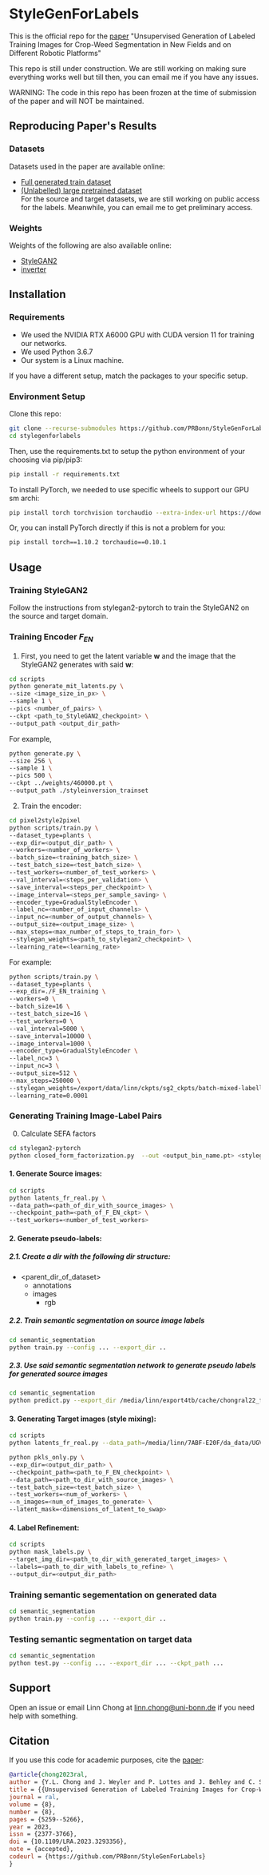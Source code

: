 # StyleGenForLabels

This is the official repo for the [paper](https://www.ipb.uni-bonn.de/wp-content/papercite-data/pdf/chong2023ral.pdf) "Unsupervised Generation of Labeled Training Images for Crop-Weed Segmentation in New Fields and on Different Robotic Platforms"

This repo is still under construction. We are still working on making sure everything works well but till then, you can email me if you have any issues.

<!-- TODO (Linn): maybe write a better description for those who do not read the paper -->
<!-- TODO (Linn): it would be cool to add shield badges but i dont think any are relevant rn -->
WARNING: The code in this repo has been frozen at the time of submission of the paper and will NOT be maintained.

## Reproducing Paper's Results
<!-- TODO -->
### Datasets
Datasets used in the paper are available online:
<!-- + [Source dataset (UAVBonn17)]()-->
<!-- + [Target dataset (UGVBonn17)]()-->
+ [Full generated train dataset](https://www.ipb.uni-bonn.de/html/projects/chong2023ral/generated_dataset.zip)
+ [(Unlabelled) large pretrained dataset](https://www.ipb.uni-bonn.de/html/projects/chong2023ral/bonn16ugv-all.zip)   
For the source and target datasets, we are still working on public access for the labels. Meanwhile, you can email me to get preliminary access.


### Weights
Weights of the following are also available online:
+ [StyleGAN2](https://www.ipb.uni-bonn.de/html/projects/chong2023ral/stylegan2_weights.pt)
+ [inverter](https://www.ipb.uni-bonn.de/html/projects/chong2023ral/inverter_weights.pt)


## Installation

### Requirements
+ We used the NVIDIA RTX A6000 GPU with CUDA version 11 for training our networks.
+ We used Python 3.6.7
+ Our system is a Linux machine. 

If you have a different setup, match the packages to your specific setup.

### Environment Setup
Clone this repo:
```sh
git clone --recurse-submodules https://github.com/PRBonn/StyleGenForLabels.git
cd stylegenforlabels
```
Then, use the requirements.txt to setup the python environment of your choosing via pip/pip3:
```sh
pip install -r requirements.txt
```
To install PyTorch, we needed to use specific wheels to support our GPU sm archi:
```sh
pip install torch torchvision torchaudio --extra-index-url https://download.pytorch.org/whl/cu113
```
Or, you can install PyTorch directly if this is not a problem for you:
```sh
pip install torch==1.10.2 torchaudio==0.10.1
```


## Usage
### Training StyleGAN2 
Follow the instructions from stylegan2-pytorch to train the StyleGAN2 on the source and target domain.

### Training Encoder $F_{EN}$
1. First, you need to get the latent variable **w** and the image that the StyleGAN2 generates with said **w**:
```sh
cd scripts
python generate_mit_latents.py \
--size <image_size_in_px> \
--sample 1 \
--pics <number_of_pairs> \
--ckpt <path_to_StyleGAN2_checkpoint> \
--output_path <output_dir_path>
```
For example,
```sh
python generate.py \
--size 256 \
--sample 1 \
--pics 500 \
--ckpt ../weights/460000.pt \
--output_path ./styleinversion_trainset
```

2. Train the encoder:
```sh
cd pixel2style2pixel
python scripts/train.py \ 
--dataset_type=plants \ 
--exp_dir=<output_dir_path> \
--workers=<number_of_workers> \
--batch_size=<training_batch_size> \
--test_batch_size=<test_batch_size> \
--test_workers=<number_of_test_workers> \
--val_interval=<steps_per_validation> \
--save_interval=<steps_per_checkpoint> \
--image_interval=<steps_per_sample_saving> \
--encoder_type=GradualStyleEncoder \
--label_nc=<number_of_input_channels> \
--input_nc=<number_of_output_channels> \
--output_size=<output_image_size> \
--max_steps=<max_number_of_steps_to_train_for> \
--stylegan_weights=<path_to_stylegan2_checkpoint> \
--learning_rate=<learning_rate>

```
For example:
```sh
python scripts/train.py \
--dataset_type=plants \
--exp_dir=./F_EN_training \
--workers=0 \
--batch_size=16 \
--test_batch_size=16 \
--test_workers=0 \
--val_interval=5000 \
--save_interval=10000 \
--image_interval=1000 \
--encoder_type=GradualStyleEncoder \
--label_nc=3 \
--input_nc=3 \
--output_size=512 \
--max_steps=250000 \
--stylegan_weights=/export/data/linn/ckpts/sg2_ckpts/batch-mixed-labelled/checkpts/460000.pt \
--learning_rate=0.0001
```

### Generating Training Image-Label Pairs
0. Calculate SEFA factors
```sh
cd stylegan2-pytorch
python closed_form_factorization.py  --out <output_bin_name.pt> <stylegan2_checkpoint>
```

#### 1. Generate Source images:
```sh
cd scripts
python latents_fr_real.py \
--data_path=<path_of_dir_with_source_images> \
--checkpoint_path=<path_of_F_EN_ckpt> \
--test_workers=<number_of_test_workers>
```

#### 2. Generate pseudo-labels:  

##### 2.1. Create a dir with the following dir structure:
  + <parent_dir_of_dataset>
    + annotations
    + images
      + rgb   

##### 2.2. Train semantic segmentation on source image labels   
```sh
cd semantic_segmentation
python train.py --config ... --export_dir ..
```

##### 2.3. Use said semantic segmentation network to generate pseudo labels for generated source images 
```sh
cd semantic_segmentation
python predict.py --export_dir /media/linn/export4tb/cache/chongral22_files/jan16_vm2/dataset/preds --config config/config_51.yaml --ckpt_path /media/linn/7ABF-E20F/jan/erfnet/version_13/checkpoints/UAVBonn_epoch=463_val_loss=0.1339.ckpt
```


#### 3. Generating Target images (style mixing):
```sh
cd scripts
python latents_fr_real.py --data_path=/media/linn/7ABF-E20F/da_data/UGV/labelled/Bonn_2017/train_only/images/rgb --checkpoint_path=/mnt/exp13/ckpts/psp_ckpts/running/en_pt_it460k/checkpoints/iteration_240000.pt --test_workers=0

python pkls_only.py \
--exp_dir=<output_dir_path> \
--checkpoint_path=<path_to_F_EN_checkpoint> \
--data_path=<path_to_dir_with_source_images> \
--test_batch_size=<test_batch_size> \
--test_workers=<num_of_workers> \
--n_images=<num_of_images_to_generate> \
--latent_mask=<dimensions_of_latent_to_swap>

```


#### 4. Label Refinement:
```sh
cd scripts
python mask_labels.py \
--target_img_dir=<path_to_dir_with_generated_target_images> \
--labels=<path_to_dir_with_labels_to_refine> \
--output_dir=<output_dir_path>
```


### Training semantic segementation on generated data
```sh
cd semantic_segmentation
python train.py --config ... --export_dir ..
```

### Testing semantic segmentation on target data

```sh
cd semantic_segmentation
python test.py --config ... --export_dir ... --ckpt_path ...
```

## Support
Open an issue or email Linn Chong at linn.chong@uni-bonn.de if you need help with something.


## Citation
If you use this code for academic purposes, cite the [paper](https://www.ipb.uni-bonn.de/wp-content/papercite-data/pdf/chong2023ral.pdf):
```bibtex
@article{chong2023ral,
author = {Y.L. Chong and J. Weyler and P. Lottes and J. Behley and C. Stachniss},
title = {{Unsupervised Generation of Labeled Training Images for Crop-Weed Segmentation in New Fields and on Different Robotic Platforms}},
journal = ral,
volume = {8},
number = {8},
pages = {5259--5266},
year = 2023,
issn = {2377-3766},
doi = {10.1109/LRA.2023.3293356},
note = {accepted},
codeurl = {https://github.com/PRBonn/StyleGenForLabels}
}
```

